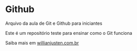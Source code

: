 # Github

Arquivo da aula de Git e Github para iniciantes

Este é um repositório teste para ensinar como o Git funciona

Saiba mais em [willianjusten.com.br](http://willianjusten.com.br)
